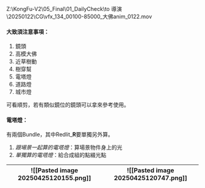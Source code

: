 Z:\KongFu-V2\05_Final\01_DailyCheck\to 導演\20250122\CG\vfx_134_00100-85000_大佛anim_0122.mov

#### 大致須注意事項：
1. 鏡頭
2. 高模大佛
3. 近草樹動
4. 樹穿幫
5. 電塔燈
6. 道路燈
7. 城市燈

可看順剪，若有類似鏡位的鏡頭可以拿來參考使用。

#### 電塔燈：
有兩個Bundle，其中Redlit_**R**要單獨另外算。
1. *跟場景一起算的電塔燈*：算場景物件身上的光
2. *單獨算的電塔燈*：給合成組的點綴光點

| ![[Pasted image 20250425120155.png]] | ![[Pasted image 20250425120747.png]] |
| ------------------------------------ | ------------------------------------ |


#### 